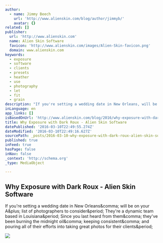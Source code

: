 ```yaml
---
author:
  - name: Jimmy Beech
    url: 'http://www.alienskin.com/blog/author/jimmyb/'
    avatar: {}
related: []
publisher:
  url: 'http://www.alienskin.com'
  name: Alien Skin Software
  favicon: 'http://www.alienskin.com/images/Alien-Skin-favicon.png'
  domain: www.alienskin.com
keywords:
  - exposure
  - software
  - clients
  - presets
  - heather
  - use
  - photography
  - let
  - fit
  - grain
description: "If you're setting a wedding date in New Orleans, will be on your A+ list of photographers to consider. They're a dynamic team based in Louisiana. Since you last heard from them, they've been burning the midnight oil, keeping consistent, and pouring all of their efforts into taking great photos for their clients."
inLanguage: en
app_links: []
isBasedOnUrl: 'http://www.alienskin.com/blog/2016/why-exposure-with-dark-roux/'
title: Why Exposure with Dark Roux - Alien Skin Software
datePublished: '2016-03-10T22:49:55.274Z'
dateModified: '2016-03-10T22:49:16.627Z'
sourcePath: _posts/2016-03-10-why-exposure-with-dark-roux-alien-skin-software.md
published: true
inFeed: true
hasPage: false
inNav: false
_context: 'http://schema.org'
_type: MediaObject

---
```

<article style=""><h1>Why Exposure with Dark Roux - Alien Skin Software</h1><p>If you're setting a wedding date in New Orleans&amp;comma; will be on your A&amp;plus; list of photographers to consider&amp;period; They're a dynamic team based in Louisiana&amp;period; Since you last heard from them&amp;comma; they've been burning the midnight oil&amp;comma; keeping consistent&amp;comma; and pouring all of their efforts into taking great photos for their clients&amp;period;</p><img src="http://www.alienskin.com/site/wp-content/uploads/2016/03/alien-skin-darkroux-why-exposure-07.jpg" /></article>